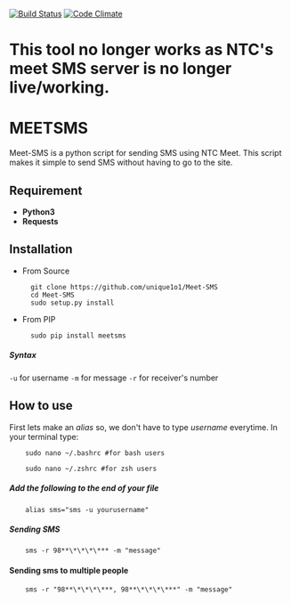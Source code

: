 [![Build Status](https://travis-ci.org/unique1o1/Meet-SMS.svg?branch=master)](https://travis-ci.org/unique1o1/SMS)
[![Code Climate](https://api.codeclimate.com/v1/badges/dd62ac0f1807796eab52/maintainability.svg)](https://github.com/unique1o1/Meet-SMS)
# This tool no longer works as NTC's meet SMS server is no longer live/working.

# MEETSMS

Meet-SMS is a python script for sending SMS using NTC Meet. This script makes it simple to send SMS without having to go to the site.

## Requirement

* **Python3**
* **Requests**

## Installation
* From Source

        git clone https://github.com/unique1o1/Meet-SMS
        cd Meet-SMS
        sudo setup.py install
    

* From PIP

        sudo pip install meetsms
        
##### Syntax

`-u` for username
`-m` for message
`-r` for receiver's number

## How to use

First lets make an _alias_ so, we don't have to type _username_ everytime.
In your terminal type:

        sudo nano ~/.bashrc #for bash users

        sudo nano ~/.zshrc #for zsh users

##### Add the following to the end of your file

        alias sms="sms -u yourusername"

##### Sending SMS

        sms -r 98**\*\*\*\*** -m "message"

#### Sending sms to multiple people

        sms -r "98**\*\*\*\***, 98**\*\*\*\***" -m "message"
